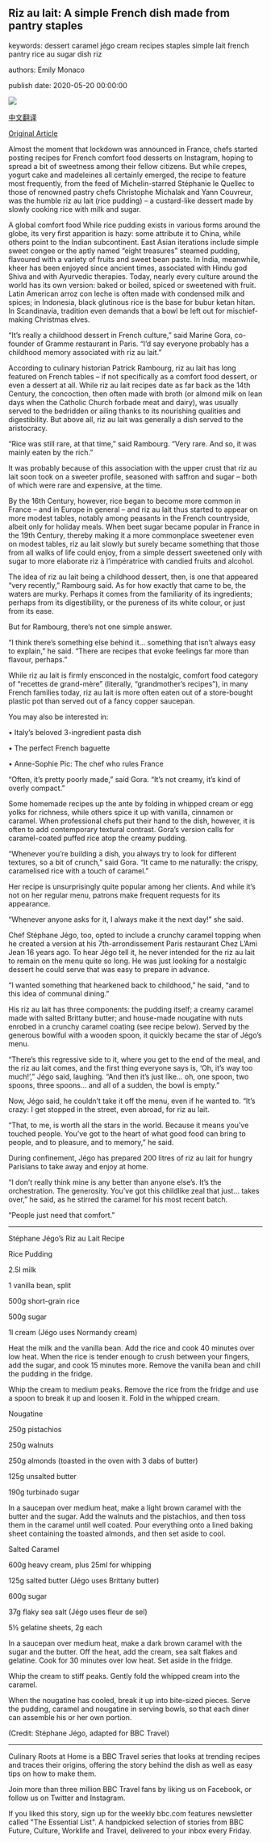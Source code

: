 ## Riz au lait: A simple French dish made from pantry staples

keywords: dessert caramel jégo cream recipes staples simple lait french pantry rice au sugar dish riz

authors: Emily Monaco

publish date: 2020-05-20 00:00:00

![](https://ichef.bbci.co.uk/wwfeatures/live/624_351/images/live/p0/8d/9v/p08d9vs0.jpg)

[中文翻译](Riz%20au%20lait%3A%20A%20simple%20French%20dish%20made%20from%20pantry%20staples_zh.md)

[Original Article](https://www.bbc.com/travel/story/20200520-rice-pudding-a-simple-french-dish-made-from-pantry-staples)

Almost the moment that lockdown was announced in France, chefs started posting recipes for French comfort food desserts on Instagram, hoping to spread a bit of sweetness among their fellow citizens. But while crepes, yogurt cake and madeleines all certainly emerged, the recipe to feature most frequently, from the feed of Michelin-starred Stéphanie le Quellec to those of renowned pastry chefs Christophe Michalak and Yann Couvreur, was the humble riz au lait (rice pudding) – a custard-like dessert made by slowly cooking rice with milk and sugar.

A global comfort food While rice pudding exists in various forms around the globe, its very first apparition is hazy: some attribute it to China, while others point to the Indian subcontinent. East Asian iterations include simple sweet congee or the aptly named “eight treasures” steamed pudding, flavoured with a variety of fruits and sweet bean paste. In India, meanwhile, kheer has been enjoyed since ancient times, associated with Hindu god Shiva and with Ayurvedic therapies. Today, nearly every culture around the world has its own version: baked or boiled, spiced or sweetened with fruit. Latin American arroz con leche is often made with condensed milk and spices; in Indonesia, black glutinous rice is the base for bubur ketan hitan. In Scandinavia, tradition even demands that a bowl be left out for mischief-making Christmas elves.

“It’s really a childhood dessert in French culture,” said Marine Gora, co-founder of Gramme restaurant in Paris. “I’d say everyone probably has a childhood memory associated with riz au lait.”

According to culinary historian Patrick Rambourg, riz au lait has long featured on French tables – if not specifically as a comfort food dessert, or even a dessert at all. While riz au lait recipes date as far back as the 14th Century, the concoction, then often made with broth (or almond milk on lean days when the Catholic Church forbade meat and dairy), was usually served to the bedridden or ailing thanks to its nourishing qualities and digestibility. But above all, riz au lait was generally a dish served to the aristocracy.

“Rice was still rare, at that time,” said Rambourg. “Very rare. And so, it was mainly eaten by the rich.”

It was probably because of this association with the upper crust that riz au lait soon took on a sweeter profile, seasoned with saffron and sugar – both of which were rare and expensive, at the time.

By the 16th Century, however, rice began to become more common in France – and in Europe in general – and riz au lait thus started to appear on more modest tables, notably among peasants in the French countryside, albeit only for holiday meals. When beet sugar became popular in France in the 19th Century, thereby making it a more commonplace sweetener even on modest tables, riz au lait slowly but surely became something that those from all walks of life could enjoy, from a simple dessert sweetened only with sugar to more elaborate riz à l’impératrice with candied fruits and alcohol.

The idea of riz au lait being a childhood dessert, then, is one that appeared “very recently,” Rambourg said. As for how exactly that came to be, the waters are murky. Perhaps it comes from the familiarity of its ingredients; perhaps from its digestibility, or the pureness of its white colour, or just from its ease.

But for Rambourg, there’s not one simple answer.

“I think there’s something else behind it… something that isn’t always easy to explain,” he said. “There are recipes that evoke feelings far more than flavour, perhaps.”

While riz au lait is firmly ensconced in the nostalgic, comfort food category of “recettes de grand-mère” (literally, “grandmother’s recipes”), in many French families today, riz au lait is more often eaten out of a store-bought plastic pot than served out of a fancy copper saucepan.

You may also be interested in:

• Italy’s beloved 3-ingredient pasta dish

• The perfect French baguette

• Anne-Sophie Pic: The chef who rules France

“Often, it’s pretty poorly made,” said Gora. “It’s not creamy, it’s kind of overly compact.”

Some homemade recipes up the ante by folding in whipped cream or egg yolks for richness, while others spice it up with vanilla, cinnamon or caramel. When professional chefs put their hand to the dish, however, it is often to add contemporary textural contrast. Gora’s version calls for caramel-coated puffed rice atop the creamy pudding.

“Whenever you’re building a dish, you always try to look for different textures, so a bit of crunch,” said Gora. “It came to me naturally: the crispy, caramelised rice with a touch of caramel.”

Her recipe is unsurprisingly quite popular among her clients. And while it’s not on her regular menu, patrons make frequent requests for its appearance.

“Whenever anyone asks for it, I always make it the next day\!” she said.

Chef Stéphane Jégo, too, opted to include a crunchy caramel topping when he created a version at his 7th-arrondissement Paris restaurant Chez L’Ami Jean 16 years ago. To hear Jégo tell it, he never intended for the riz au lait to remain on the menu quite so long. He was just looking for a nostalgic dessert he could serve that was easy to prepare in advance.

“I wanted something that hearkened back to childhood,” he said, “and to this idea of communal dining.”

His riz au lait has three components: the pudding itself; a creamy caramel made with salted Brittany butter; and house-made nougatine with nuts enrobed in a crunchy caramel coating (see recipe below). Served by the generous bowlful with a wooden spoon, it quickly became the star of Jégo’s menu.

“There’s this regressive side to it, where you get to the end of the meal, and the riz au lait comes, and the first thing everyone says is, ‘Oh, it’s way too much\!’,” Jégo said, laughing. “And then it’s just like… oh, one spoon, two spoons, three spoons… and all of a sudden, the bowl is empty.”

Now, Jégo said, he couldn’t take it off the menu, even if he wanted to. “It’s crazy: I get stopped in the street, even abroad, for riz au lait.

“That, to me, is worth all the stars in the world. Because it means you’ve touched people. You’ve got to the heart of what good food can bring to people, and to pleasure, and to memory,” he said.

During confinement, Jégo has prepared 200 litres of riz au lait for hungry Parisians to take away and enjoy at home.

“I don’t really think mine is any better than anyone else’s. It’s the orchestration. The generosity. You’ve got this childlike zeal that just… takes over,” he said, as he stirred the caramel for his most recent batch.

“People just need that comfort.”

---

Stéphane Jégo’s Riz au Lait Recipe



Rice Pudding

2.5l milk

1 vanilla bean, split

500g short-grain rice

500g sugar

1l cream (Jégo uses Normandy cream)

Heat the milk and the vanilla bean. Add the rice and cook 40 minutes over low heat. When the rice is tender enough to crush between your fingers, add the sugar, and cook 15 minutes more. Remove the vanilla bean and chill the pudding in the fridge.

Whip the cream to medium peaks. Remove the rice from the fridge and use a spoon to break it up and loosen it. Fold in the whipped cream.

Nougatine

250g pistachios

250g walnuts

250g almonds (toasted in the oven with 3 dabs of butter)

125g unsalted butter

190g turbinado sugar

In a saucepan over medium heat, make a light brown caramel with the butter and the sugar. Add the walnuts and the pistachios, and then toss them in the caramel until well coated. Pour everything onto a lined baking sheet containing the toasted almonds, and then set aside to cool.

Salted Caramel

600g heavy cream, plus 25ml for whipping

125g salted butter (Jégo uses Brittany butter)

600g sugar

37g flaky sea salt (Jégo uses fleur de sel)

5½ gelatine sheets, 2g each

In a saucepan over medium heat, make a dark brown caramel with the sugar and the butter. Off the heat, add the cream, sea salt flakes and gelatine. Cook for 30 minutes over low heat. Set aside in the fridge.

Whip the cream to stiff peaks. Gently fold the whipped cream into the caramel.

When the nougatine has cooled, break it up into bite-sized pieces. Serve the pudding, caramel and nougatine in serving bowls, so that each diner can assemble his or her own portion.

(Credit: Stéphane Jégo, adapted for BBC Travel)

---

Culinary Roots at Home is a BBC Travel series that looks at trending recipes and traces their origins, offering the story behind the dish as well as easy tips on how to make them.

Join more than three million BBC Travel fans by liking us on Facebook, or follow us on Twitter and Instagram.

If you liked this story, sign up for the weekly bbc.com features newsletter called "The Essential List". A handpicked selection of stories from BBC Future, Culture, Worklife and Travel, delivered to your inbox every Friday.